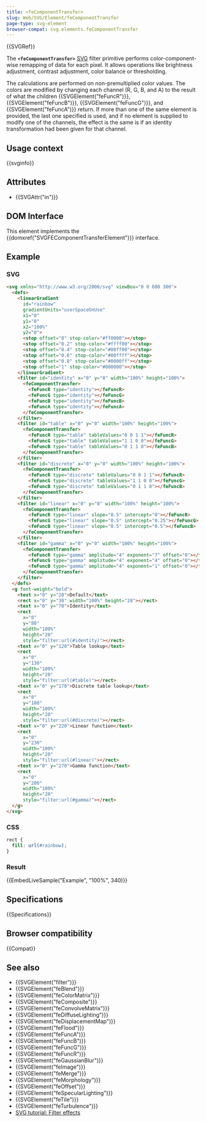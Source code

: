 ```yaml
---
title: <feComponentTransfer>
slug: Web/SVG/Element/feComponentTransfer
page-type: svg-element
browser-compat: svg.elements.feComponentTransfer
---
```


{{SVGRef}}

The **`<feComponentTransfer>`** [SVG](/en-US/docs/Web/SVG) filter primitive performs color-component-wise remapping of data for each pixel. It allows operations like brightness adjustment, contrast adjustment, color balance or thresholding.

The calculations are performed on non-premultiplied color values. The colors are modified by changing each channel (R, G, B, and A) to the result of what the children {{SVGElement("feFuncR")}}, {{SVGElement("feFuncB")}}, {{SVGElement("feFuncG")}}, and {{SVGElement("feFuncA")}} return. If more than one of the same element is provided, the last one specified is used, and if no element is supplied to modify one of the channels, the effect is the same is if an identity transformation had been given for that channel.

## Usage context

{{svginfo}}

## Attributes

- {{SVGAttr("in")}}

## DOM Interface

This element implements the {{domxref("SVGFEComponentTransferElement")}} interface.

## Example

### SVG

```html
<svg xmlns="http://www.w3.org/2000/svg" viewBox="0 0 600 300">
  <defs>
    <linearGradient
      id="rainbow"
      gradientUnits="userSpaceOnUse"
      x1="0"
      y1="0"
      x2="100%"
      y2="0">
      <stop offset="0" stop-color="#ff0000"></stop>
      <stop offset="0.2" stop-color="#ffff00"></stop>
      <stop offset="0.4" stop-color="#00ff00"></stop>
      <stop offset="0.6" stop-color="#00ffff"></stop>
      <stop offset="0.8" stop-color="#0000ff"></stop>
      <stop offset="1" stop-color="#800080"></stop>
    </linearGradient>
    <filter id="identity" x="0" y="0" width="100%" height="100%">
      <feComponentTransfer>
        <feFuncR type="identity"></feFuncR>
        <feFuncG type="identity"></feFuncG>
        <feFuncB type="identity"></feFuncB>
        <feFuncA type="identity"></feFuncA>
      </feComponentTransfer>
    </filter>
    <filter id="table" x="0" y="0" width="100%" height="100%">
      <feComponentTransfer>
        <feFuncR type="table" tableValues="0 0 1 1"></feFuncR>
        <feFuncG type="table" tableValues="1 1 0 0"></feFuncG>
        <feFuncB type="table" tableValues="0 1 1 0"></feFuncB>
      </feComponentTransfer>
    </filter>
    <filter id="discrete" x="0" y="0" width="100%" height="100%">
      <feComponentTransfer>
        <feFuncR type="discrete" tableValues="0 0 1 1"></feFuncR>
        <feFuncG type="discrete" tableValues="1 1 0 0"></feFuncG>
        <feFuncB type="discrete" tableValues="0 1 1 0"></feFuncB>
      </feComponentTransfer>
    </filter>
    <filter id="linear" x="0" y="0" width="100%" height="100%">
      <feComponentTransfer>
        <feFuncR type="linear" slope="0.5" intercept="0"></feFuncR>
        <feFuncG type="linear" slope="0.5" intercept="0.25"></feFuncG>
        <feFuncB type="linear" slope="0.5" intercept="0.5"></feFuncB>
      </feComponentTransfer>
    </filter>
    <filter id="gamma" x="0" y="0" width="100%" height="100%">
      <feComponentTransfer>
        <feFuncR type="gamma" amplitude="4" exponent="7" offset="0"></feFuncR>
        <feFuncG type="gamma" amplitude="4" exponent="4" offset="0"></feFuncG>
        <feFuncB type="gamma" amplitude="4" exponent="1" offset="0"></feFuncB>
      </feComponentTransfer>
    </filter>
  </defs>
  <g font-weight="bold">
    <text x="0" y="20">Default</text>
    <rect x="0" y="30" width="100%" height="20"></rect>
    <text x="0" y="70">Identity</text>
    <rect
      x="0"
      y="80"
      width="100%"
      height="20"
      style="filter:url(#identity)"></rect>
    <text x="0" y="120">Table lookup</text>
    <rect
      x="0"
      y="130"
      width="100%"
      height="20"
      style="filter:url(#table)"></rect>
    <text x="0" y="170">Discrete table lookup</text>
    <rect
      x="0"
      y="180"
      width="100%"
      height="20"
      style="filter:url(#discrete)"></rect>
    <text x="0" y="220">Linear function</text>
    <rect
      x="0"
      y="230"
      width="100%"
      height="20"
      style="filter:url(#linear)"></rect>
    <text x="0" y="270">Gamma function</text>
    <rect
      x="0"
      y="280"
      width="100%"
      height="20"
      style="filter:url(#gamma)"></rect>
  </g>
</svg>
```

### CSS

```css
rect {
  fill: url(#rainbow);
}
```

### Result

{{EmbedLiveSample("Example", "100%", 340)}}

## Specifications

{{Specifications}}

## Browser compatibility

{{Compat}}

## See also

- {{SVGElement("filter")}}
- {{SVGElement("feBlend")}}
- {{SVGElement("feColorMatrix")}}
- {{SVGElement("feComposite")}}
- {{SVGElement("feConvolveMatrix")}}
- {{SVGElement("feDiffuseLighting")}}
- {{SVGElement("feDisplacementMap")}}
- {{SVGElement("feFlood")}}
- {{SVGElement("feFuncA")}}
- {{SVGElement("feFuncB")}}
- {{SVGElement("feFuncG")}}
- {{SVGElement("feFuncR")}}
- {{SVGElement("feGaussianBlur")}}
- {{SVGElement("feImage")}}
- {{SVGElement("feMerge")}}
- {{SVGElement("feMorphology")}}
- {{SVGElement("feOffset")}}
- {{SVGElement("feSpecularLighting")}}
- {{SVGElement("feTile")}}
- {{SVGElement("feTurbulence")}}
- [SVG tutorial: Filter effects](/en-US/docs/Web/SVG/Tutorial/Filter_effects)
